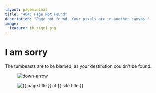 ```yaml
---
layout: pageminimal
title: "404: Page Not Found"
description: "Page not found. Your pixels are in another canvas."
image:
  feature: tb_sign1.png
---  
```

<div class="text-center">
<h1>I am sorry</h1>
<p>The tumbeasts are to be blamed, as your destination couldn't be found.</p>
</div>
<figure>
<img src="{{ site.url }}/images/bg-arrow.png" alt="down-arrow">
</figure>
<figure>
<img src="{{ site.url }}/images/tb_sign1.png" alt="{{ page.title }} at {{ site.title }}">
</figure>